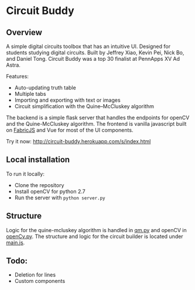 # Circuit Buddy
## Overview
A simple digital circuits toolbox that has an intuitive UI. Designed for students studying digital circuits. Built by Jeffrey Xiao,
Kevin Pei, Nick Bo, and Daniel Tong. Circuit Buddy was a top 30 finalist at PennApps XV Ad Astra.

Features:
 - Auto-updating truth table
 - Multiple tabs
 - Importing and exporting with text or images
 - Circuit simplification with the Quine–McCluskey algorithm

The backend is a simple flask server that handles the endpoints for openCV and the Quine-McCluskey algorithm. The frontend
is vanilla javascript built on [FabricJS](http://fabricjs.com/) and Vue for most of the UI components.

Try it now: http://circuit-buddy.herokuapp.com/s/index.html

## Local installation
To run it locally:
* Clone the repository
* Install openCV for python 2.7
* Run the server with ```python server.py```

## Structure
Logic for the quine-mcluskey algorithm is handled in [qm.py](/qm.py) and openCV in [openCv.py](/openCv.py). The structure and logic for the circuit builder
is located under [main.js](/static/js/main.js).

## Todo:
 - Deletion for lines
 - Custom components


